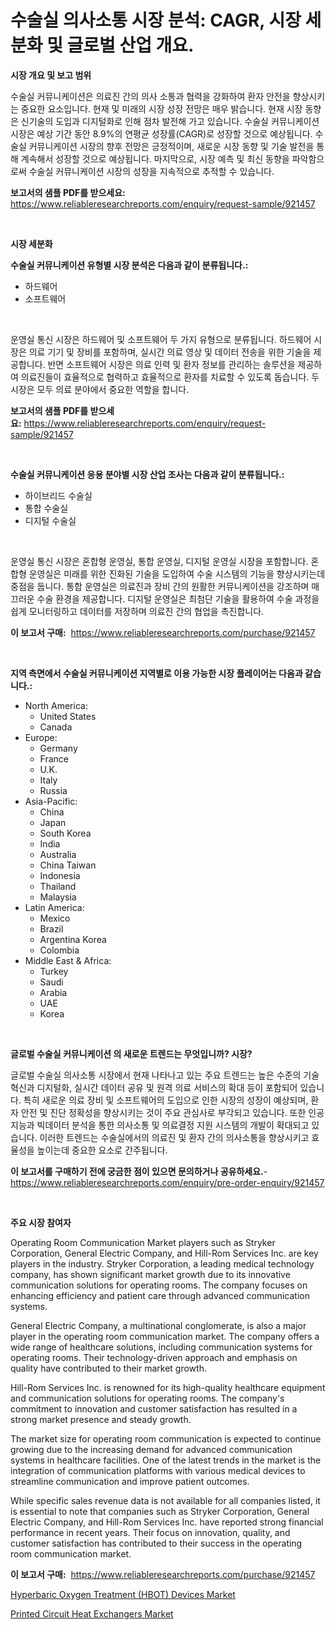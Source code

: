 <p><h1>수술실 의사소통 시장 분석: CAGR, 시장 세분화 및 글로벌 산업 개요.</h1></p><p><strong>시장 개요 및 보고 범위</strong></p>
<p><p>수술실 커뮤니케이션은 의료진 간의 의사 소통과 협력을 강화하여 환자 안전을 향상시키는 중요한 요소입니다. 현재 및 미래의 시장 성장 전망은 매우 밝습니다. 현재 시장 동향은 신기술의 도입과 디지털화로 인해 점차 발전해 가고 있습니다. 수술실 커뮤니케이션 시장은 예상 기간 동안 8.9%의 연평균 성장률(CAGR)로 성장할 것으로 예상됩니다. 수술실 커뮤니케이션 시장의 향후 전망은 긍정적이며, 새로운 시장 동향 및 기술 발전을 통해 계속해서 성장할 것으로 예상됩니다. 마지막으로, 시장 예측 및 최신 동향을 파악함으로써 수술실 커뮤니케이션 시장의 성장을 지속적으로 추적할 수 있습니다.</p></p>
<p><strong>보고서의 샘플 PDF를 받으세요:</strong> <a href="https://www.reliableresearchreports.com/enquiry/request-sample/921457">https://www.reliableresearchreports.com/enquiry/request-sample/921457</a></p>
<p>&nbsp;</p>
<p><strong>시장 세분화</strong></p>
<p><strong>수술실 커뮤니케이션 유형별 시장 분석은 다음과 같이 분류됩니다.:</strong></p>
<p><ul><li>하드웨어</li><li>소프트웨어</li></ul></p>
<p>&nbsp;</p>
<p><p>운영실 통신 시장은 하드웨어 및 소프트웨어 두 가지 유형으로 분류됩니다. 하드웨어 시장은 의료 기기 및 장비를 포함하며, 실시간 의료 영상 및 데이터 전송을 위한 기술을 제공합니다. 반면 소프트웨어 시장은 의료 인력 및 환자 정보를 관리하는 솔루션을 제공하여 의료진들이 효율적으로 협력하고 효율적으로 환자를 치료할 수 있도록 돕습니다. 두 시장은 모두 의료 분야에서 중요한 역할을 합니다.</p></p>
<p><strong>보고서의 샘플 PDF를 받으세요:</strong>&nbsp;<a href="https://www.reliableresearchreports.com/enquiry/request-sample/921457">https://www.reliableresearchreports.com/enquiry/request-sample/921457</a></p>
<p>&nbsp;</p>
<p><strong> 수술실 커뮤니케이션 응용 분야별 시장 산업 조사는 다음과 같이 분류됩니다.:</strong></p>
<p><ul><li>하이브리드 수술실</li><li>통합 수술실</li><li>디지털 수술실</li></ul></p>
<p>&nbsp;</p>
<p><p>운영실 통신 시장은 혼합형 운영실, 통합 운영실, 디지털 운영실 시장을 포함합니다. 혼합형 운영실은 미래를 위한 진화된 기술을 도입하여 수술 시스템의 기능을 향상시키는데 중점을 둡니다. 통합 운영실은 의료진과 장비 간의 원활한 커뮤니케이션을 강조하며 매끄러운 수술 환경을 제공합니다. 디지털 운영실은 최첨단 기술을 활용하여 수술 과정을 쉽게 모니터링하고 데이터를 저장하며 의료진 간의 협업을 촉진합니다.</p></p>
<p><strong>이 보고서 구매:</strong>&nbsp; <a href="https://www.reliableresearchreports.com/purchase/921457">https://www.reliableresearchreports.com/purchase/921457</a></p>
<p>&nbsp;</p>
<p><strong>지역 측면에서 수술실 커뮤니케이션 지역별로 이용 가능한 시장 플레이어는 다음과 같습니다.:</strong></p>
<p><ul>
    <li>
        North America:
        <ul>
            <li>United States</li>
            <li>Canada</li>
        </ul>
    </li>
    <li>
        Europe:
        <ul>
            <li>Germany</li>
            <li>France</li>
            <li>U.K.</li>
            <li>Italy</li>
            <li>Russia</li>
        </ul>
    </li>
    <li>
        Asia-Pacific:
        <ul>
            <li>China</li>
            <li>Japan</li>
            <li>South Korea</li>
            <li>India</li>
            <li>Australia</li>
            <li>China Taiwan</li>
            <li>Indonesia</li>
            <li>Thailand</li>
            <li>Malaysia</li>
        </ul>
    </li>
    <li>
        Latin America:
        <ul>
            <li>Mexico</li>
            <li>Brazil</li>
            <li>Argentina Korea</li>
            <li>Colombia</li>
        </ul>
    </li>
    <li>
        Middle East & Africa:
        <ul>
            <li>Turkey</li>
            <li>Saudi</li>
            <li>Arabia</li>
            <li>UAE</li>
            <li>Korea</li>
        </ul>
    </li>
    </ul></p>
<p>&nbsp;</p>
<p><strong>글로벌 수술실 커뮤니케이션 의 새로운 트렌드는 무엇입니까? 시장?</strong></p>
<p><p>글로벌 수술실 의사소통 시장에서 현재 나타나고 있는 주요 트렌드는 높은 수준의 기술혁신과 디지털화, 실시간 데이터 공유 및 원격 의료 서비스의 확대 등이 포함되어 있습니다. 특히 새로운 의료 장비 및 소프트웨어의 도입으로 인한 시장의 성장이 예상되며, 환자 안전 및 진단 정확성을 향상시키는 것이 주요 관심사로 부각되고 있습니다. 또한 인공지능과 빅데이터 분석을 통한 의사소통 및 의료결정 지원 시스템의 개발이 확대되고 있습니다. 이러한 트렌드는 수술실에서의 의료진 및 환자 간의 의사소통을 향상시키고 효율성을 높이는데 중요한 요소로 간주됩니다.</p></p>
<p><strong>이 보고서를 구매하기 전에 궁금한 점이 있으면 문의하거나 공유하세요.</strong>- <a href="https://www.reliableresearchreports.com/enquiry/pre-order-enquiry/921457">https://www.reliableresearchreports.com/enquiry/pre-order-enquiry/921457</a></p>
<p>&nbsp;</p>
<p><strong>주요 시장 참여자</strong></p>
<p><p>Operating Room Communication Market players such as Stryker Corporation, General Electric Company, and Hill-Rom Services Inc. are key players in the industry. Stryker Corporation, a leading medical technology company, has shown significant market growth due to its innovative communication solutions for operating rooms. The company focuses on enhancing efficiency and patient care through advanced communication systems.</p><p>General Electric Company, a multinational conglomerate, is also a major player in the operating room communication market. The company offers a wide range of healthcare solutions, including communication systems for operating rooms. Their technology-driven approach and emphasis on quality have contributed to their market growth.</p><p>Hill-Rom Services Inc. is renowned for its high-quality healthcare equipment and communication solutions for operating rooms. The company's commitment to innovation and customer satisfaction has resulted in a strong market presence and steady growth.</p><p>The market size for operating room communication is expected to continue growing due to the increasing demand for advanced communication systems in healthcare facilities. One of the latest trends in the market is the integration of communication platforms with various medical devices to streamline communication and improve patient outcomes.</p><p>While specific sales revenue data is not available for all companies listed, it is essential to note that companies such as Stryker Corporation, General Electric Company, and Hill-Rom Services Inc. have reported strong financial performance in recent years. Their focus on innovation, quality, and customer satisfaction has contributed to their success in the operating room communication market.</p></p>
<p><strong>이 보고서 구매:</strong>&nbsp;&nbsp;<a href="https://www.reliableresearchreports.com/purchase/921457">https://www.reliableresearchreports.com/purchase/921457</a></p>
<p><p><a href="https://github.com/juancolorado15/Market-Research-Report-List-1/blob/main/hyperbaric-oxygen-treatment-hbot-devices-market.md">Hyperbaric Oxygen Treatment (HBOT) Devices Market</a></p><p><a href="https://github.com/dx0328/Market-Research-Report-List-1/blob/main/printed-circuit-heat-exchangers-market.md">Printed Circuit Heat Exchangers Market</a></p></p>
